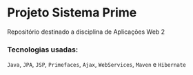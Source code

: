 # Projeto Sistema Prime
Repositório destinado a disciplina de Aplicações Web 2
### Tecnologias usadas:
`Java`, `JPA`, `JSP`, `Primefaces`, `Ajax`, `WebServices`, `Maven` e `Hibernate`

